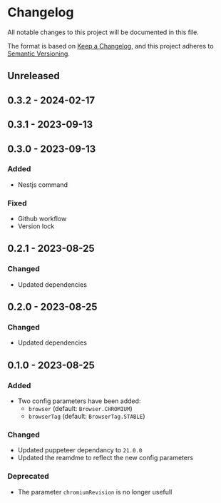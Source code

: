 # Changelog

All notable changes to this project will be documented in this file.

The format is based on [Keep a Changelog](https://keepachangelog.com/en/1.0.0/),
and this project adheres to [Semantic Versioning](https://semver.org/spec/v2.0.0.html).

## Unreleased

## 0.3.2 - 2024-02-17

## 0.3.1 - 2023-09-13

## 0.3.0 - 2023-09-13
### Added
- Nestjs command

### Fixed
- Github workflow
- Version lock

## 0.2.1 - 2023-08-25
### Changed
- Updated dependencies

## 0.2.0 - 2023-08-25
### Changed
- Updated dependencies

## 0.1.0 - 2023-08-25
### Added
- Two config parameters have been added:
  - `browser` (default: `Browser.CHROMIUM`)
  - `browserTag` (default: `BrowserTag.STABLE`)

### Changed
- Updated puppeteer dependancy to `21.0.0`
- Updated the reamdme to reflect the new config parameters

### Deprecated
- The parameter `chromiumRevision` is no longer usefull
